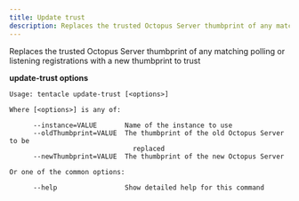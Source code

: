 ```yaml
---
title: Update trust
description: Replaces the trusted Octopus Server thumbprint of any matching polling or listening registrations with a new thumbprint to trust
---
```


Replaces the trusted Octopus Server thumbprint of any matching polling or listening registrations with a new thumbprint to trust

**update-trust options**

```text
Usage: tentacle update-trust [<options>]

Where [<options>] is any of:

      --instance=VALUE       Name of the instance to use
      --oldThumbprint=VALUE  The thumbprint of the old Octopus Server to be
                               replaced
      --newThumbprint=VALUE  The thumbprint of the new Octopus Server

Or one of the common options:

      --help                 Show detailed help for this command
```

